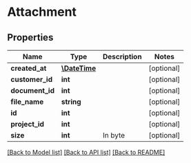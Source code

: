 # Attachment

## Properties
Name | Type | Description | Notes
------------ | ------------- | ------------- | -------------
**created_at** | [**\DateTime**](\DateTime.md) |  | [optional] 
**customer_id** | **int** |  | [optional] 
**document_id** | **int** |  | [optional] 
**file_name** | **string** |  | [optional] 
**id** | **int** |  | [optional] 
**project_id** | **int** |  | [optional] 
**size** | **int** | In byte | [optional] 

[[Back to Model list]](../README.md#documentation-for-models) [[Back to API list]](../README.md#documentation-for-api-endpoints) [[Back to README]](../README.md)


